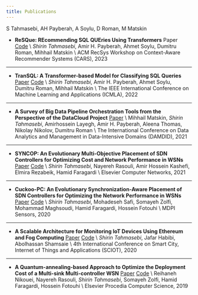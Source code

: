 ```yaml
---
title: Publications
---
```



S Tahmasebi, AH Payberah, A Soylu, D Roman, M Matskin


*   **ReSQue: REcommending SQL QUEries Using Transformers** Paper [Code][Resque2023Code] \\
    _Shirin Tahmasebi_, Amir H. Payberah, Ahmet Soylu, Dumitru Roman, Mihhail Matskin \\
    ACM RecSys Workshop on Context-Aware Recommender Systems (CARS), 2023

---

*   **TranSQL: A Transformer-based Model for Classifying SQL Queries** [Paper][TranSql2022Pdf] [Code][TranSql2022Code] \\
    _Shirin Tahmasebi_, Amir H. Payberah, Ahmet Soylu, Dumitru Roman, Mihhail Matskin \\
    The IEEE International Conference on Machine Learning and Applications (ICMLA), 2022

---

*   **A Survey of Big Data Pipeline Orchestration Tools from the Perspective of the DataCloud Project** [Paper][Damdid2021Pdf] \\
    Mihhail Matskin, _Shirin Tahmasebi_, Amirhossein Layegh, Amir H. Payberah, Aleena Thomas, Nikolay Nikolov, Dumitru Roman \\
    The International Conference on Data Analytics and Management in Data-Intensive Domains (DAMDID), 2021

---

*   **SYNCOP: An Evolutionary Multi-Objective Placement of SDN Controllers for Optimizing Cost and Network Performance in WSNs** [Paper][Syncop2021Pdf] [Code][Syncop2021Code] \\
    _Shirin Tahmasebi_, Nayereh Rasouli, Amir Hossein Kashefi, Elmira Rezabeik, Hamid Faragardi \\
    Elsevier Computer Networks, 2021

---

*   **Cuckoo-PC: An Evolutionary Synchronization-Aware Placement of SDN Controllers for Optimizing the Network Performance in WSNs** [Paper][Cucko2020Pdf] [Code][Cucko2020Code] \\
    _Shirin Tahmasebi_, Mohadeseh Safi, Somayeh Zolfi, Mohammad Maghsoudi, Hamid Faragardi, Hossein Fotouhi \\
    MDPI Sensors, 2020

---

*   **A Scalable Architecture for Monitoring IoT Devices Using Ethereum and Fog Computing** [Paper][Thesis2020Pdf] [Code][Thesis2020Code] \\
    _Shirin Tahmasebi_, Jafar Habibi, Abolhassan Shamsaie \\
    4th International Conference on Smart City, Internet of Things and Applications (SCIOT), 2020

---

*   **A Quantum-annealing-based Approach to Optimize the Deployment Cost of a Multi-sink Multi-controller WSN** [Paper][Quantum2019Pdf] [Code][Quantum2019Code] \\
    Reihaneh Nikouei, Nayereh Rasouli, _Shirin Tahmasebi_, Somayeh Zolfi, Hamid Faragardi, Hossein Fotouhi \\
    Elsevier Procedia Computer Science, 2019


  
[Quantum2019Pdf]: https://www.sciencedirect.com/sdfe/reader/pii/S1877050919309500/pdf
[Quantum2019Code]: https://github.com/ShirinTahmasebi/Optimization-Algorithms  

[Thesis2020Pdf]: https://ieeexplore.ieee.org/document/9250193
[Thesis2020Code]: https://github.com/ShirinTahmasebi/MSc-Thesis

[Cucko2020Pdf]: https://www.mdpi.com/1424-8220/20/11/3231/pdf
[Cucko2020Code]: https://github.com/ShirinTahmasebi/Optimization-Algorithms

[Syncop2021Pdf]: https://www.sciencedirect.com/science/article/abs/pii/S1389128620313190
[Syncop2021Code]: https://github.com/ShirinTahmasebi/Optimization-Algorithms

[Damdid2021Pdf]: http://ceur-ws.org/Vol-3036/paper05.pdf

[TranSql2022Pdf]: https://payberah.github.io/files/download/papers/transql.pdf
[TranSql2022Code]: https://github.com/ShirinTahmasebi/Query-Embedding


[Resque2023Code]: https://github.com/ShirinTahmasebi/RESQUE_BERT
